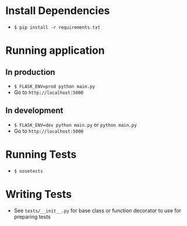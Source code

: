 # Install Dependencies
- `$ pip install -r requirements.txt`

# Running application
## In production
- `$ FLASK_ENV=prod python main.py`
- Go to `http://localhost:5000`

## In development
- `$ FLASK_ENV=dev python main.py` or `python main.py`
- Go to `http://localhost:5000`

# Running Tests
- `$ nosetests`

# Writing Tests
- See `tests/__init__.py` for base class or function decorator to use for preparing tests
